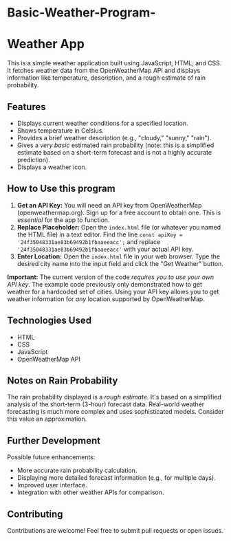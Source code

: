 # Basic-Weather-Program-
# Weather App

This is a simple weather application built using JavaScript, HTML, and CSS. It fetches weather data from the OpenWeatherMap API and displays information like temperature, description, and a rough estimate of rain probability.

## Features

*   Displays current weather conditions for a specified location.
*   Shows temperature in Celsius.
*   Provides a brief weather description (e.g., "cloudy," "sunny," "rain").
*   Gives a *very basic* estimated rain probability (note: this is a simplified estimate based on a short-term forecast and is not a highly accurate prediction).
*   Displays a weather icon.

## How to Use this program

1.  **Get an API Key:** You will need an API key from OpenWeatherMap (openweathermap.org). Sign up for a free account to obtain one.  This is *essential* for the app to function.
2.  **Replace Placeholder:** Open the `index.html` file (or whatever you named the HTML file) in a text editor.  Find the line `const apiKey = '24f35048331ae83b69492b1fbaaeeacc';` and replace `'24f35048331ae83b69492b1fbaaeeacc'` with your actual API key.
3.  **Enter Location:**  Open the `index.html` file in your web browser. Type the desired city name into the input field and click the "Get Weather" button.

**Important:** The current version of the code *requires you to use your own API key*.  The example code previously only demonstrated how to get weather for a hardcoded set of cities.  Using your API key allows you to get weather information for *any* location supported by OpenWeatherMap.

## Technologies Used

*   HTML
*   CSS
*   JavaScript
*   OpenWeatherMap API

## Notes on Rain Probability

The rain probability displayed is a *rough estimate*. It's based on a simplified analysis of the short-term (3-hour) forecast data.  Real-world weather forecasting is much more complex and uses sophisticated models.  Consider this value an approximation.

## Further Development

Possible future enhancements:

*   More accurate rain probability calculation.
*   Displaying more detailed forecast information (e.g., for multiple days).
*   Improved user interface.
*   Integration with other weather APIs for comparison.

## Contributing

Contributions are welcome! Feel free to submit pull requests or open issues.
